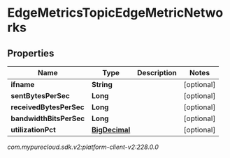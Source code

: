 # EdgeMetricsTopicEdgeMetricNetworks


## Properties

| Name | Type | Description | Notes |
| ------------ | ------------- | ------------- | ------------- |
| **ifname** | **String** |  |  [optional] |
| **sentBytesPerSec** | **Long** |  |  [optional] |
| **receivedBytesPerSec** | **Long** |  |  [optional] |
| **bandwidthBitsPerSec** | **Long** |  |  [optional] |
| **utilizationPct** | [**BigDecimal**](BigDecimal) |  |  [optional] |




_com.mypurecloud.sdk.v2:platform-client-v2:228.0.0_
